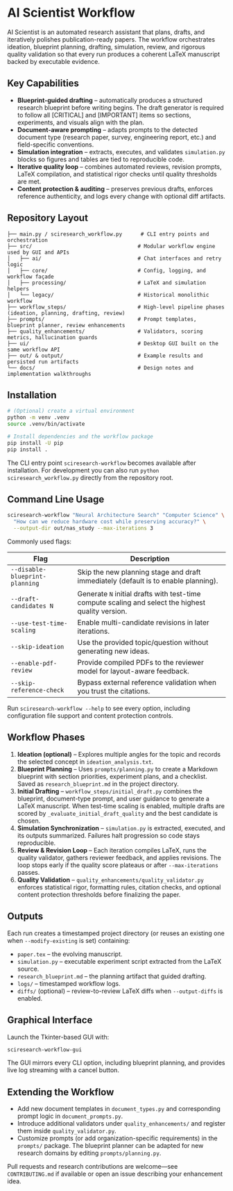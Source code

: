 # AI Scientist Workflow

AI Scientist is an automated research assistant that plans, drafts, and iteratively polishes publication-ready papers. The workflow orchestrates ideation, blueprint planning, drafting, simulation, review, and rigorous quality validation so that every run produces a coherent LaTeX manuscript backed by executable evidence.

## Key Capabilities

- **Blueprint-guided drafting** – automatically produces a structured research blueprint before writing begins. The draft generator is required to follow all [CRITICAL] and [IMPORTANT] items so sections, experiments, and visuals align with the plan.
- **Document-aware prompting** – adapts prompts to the detected document type (research paper, survey, engineering report, etc.) and field-specific conventions.
- **Simulation integration** – extracts, executes, and validates `simulation.py` blocks so figures and tables are tied to reproducible code.
- **Iterative quality loop** – combines automated reviews, revision prompts, LaTeX compilation, and statistical rigor checks until quality thresholds are met.
- **Content protection & auditing** – preserves previous drafts, enforces reference authenticity, and logs every change with optional diff artifacts.

## Repository Layout

```
├── main.py / sciresearch_workflow.py      # CLI entry points and orchestration
├── src/                                  # Modular workflow engine used by GUI and APIs
│   ├── ai/                               # Chat interfaces and retry logic
│   ├── core/                             # Config, logging, and workflow façade
│   ├── processing/                       # LaTeX and simulation helpers
│   └── legacy/                           # Historical monolithic workflow
├── workflow_steps/                       # High-level pipeline phases (ideation, planning, drafting, review)
├── prompts/                              # Prompt templates, blueprint planner, review enhancements
├── quality_enhancements/                 # Validators, scoring metrics, hallucination guards
├── ui/                                   # Desktop GUI built on the same workflow API
├── out/ & output/                        # Example results and persisted run artifacts
└── docs/                                 # Design notes and implementation walkthroughs
```

## Installation

```bash
# (Optional) create a virtual environment
python -m venv .venv
source .venv/bin/activate

# Install dependencies and the workflow package
pip install -U pip
pip install .
```

The CLI entry point `sciresearch-workflow` becomes available after installation. For development you can also run `python sciresearch_workflow.py` directly from the repository root.

## Command Line Usage

```bash
sciresearch-workflow "Neural Architecture Search" "Computer Science" \
  "How can we reduce hardware cost while preserving accuracy?" \
  --output-dir out/nas_study --max-iterations 3
```

Commonly used flags:

| Flag | Description |
| --- | --- |
| `--disable-blueprint-planning` | Skip the new planning stage and draft immediately (default is to enable planning). |
| `--draft-candidates N` | Generate `N` initial drafts with test-time compute scaling and select the highest quality version. |
| `--use-test-time-scaling` | Enable multi-candidate revisions in later iterations. |
| `--skip-ideation` | Use the provided topic/question without generating new ideas. |
| `--enable-pdf-review` | Provide compiled PDFs to the reviewer model for layout-aware feedback. |
| `--skip-reference-check` | Bypass external reference validation when you trust the citations. |

Run `sciresearch-workflow --help` to see every option, including configuration file support and content protection controls.

## Workflow Phases

1. **Ideation (optional)** – Explores multiple angles for the topic and records the selected concept in `ideation_analysis.txt`.
2. **Blueprint Planning** – Uses `prompts/planning.py` to create a Markdown blueprint with section priorities, experiment plans, and a checklist. Saved as `research_blueprint.md` in the project directory.
3. **Initial Drafting** – `workflow_steps/initial_draft.py` combines the blueprint, document-type prompt, and user guidance to generate a LaTeX manuscript. When test-time scaling is enabled, multiple drafts are scored by `_evaluate_initial_draft_quality` and the best candidate is chosen.
4. **Simulation Synchronization** – `simulation.py` is extracted, executed, and its outputs summarized. Failures halt progression so code stays reproducible.
5. **Review & Revision Loop** – Each iteration compiles LaTeX, runs the quality validator, gathers reviewer feedback, and applies revisions. The loop stops early if the quality score plateaus or after `--max-iterations` passes.
6. **Quality Validation** – `quality_enhancements/quality_validator.py` enforces statistical rigor, formatting rules, citation checks, and optional content protection thresholds before finalizing the paper.

## Outputs

Each run creates a timestamped project directory (or reuses an existing one when `--modify-existing` is set) containing:

- `paper.tex` – the evolving manuscript.
- `simulation.py` – executable experiment script extracted from the LaTeX source.
- `research_blueprint.md` – the planning artifact that guided drafting.
- `logs/` – timestamped workflow logs.
- `diffs/` (optional) – review-to-review LaTeX diffs when `--output-diffs` is enabled.

## Graphical Interface

Launch the Tkinter-based GUI with:

```bash
sciresearch-workflow-gui
```

The GUI mirrors every CLI option, including blueprint planning, and provides live log streaming with a cancel button.

## Extending the Workflow

- Add new document templates in `document_types.py` and corresponding prompt logic in `document_prompts.py`.
- Introduce additional validators under `quality_enhancements/` and register them inside `quality_validator.py`.
- Customize prompts (or add organization-specific requirements) in the `prompts/` package. The blueprint planner can be adapted for new research domains by editing `prompts/planning.py`.

Pull requests and research contributions are welcome—see `CONTRIBUTING.md` if available or open an issue describing your enhancement idea.
